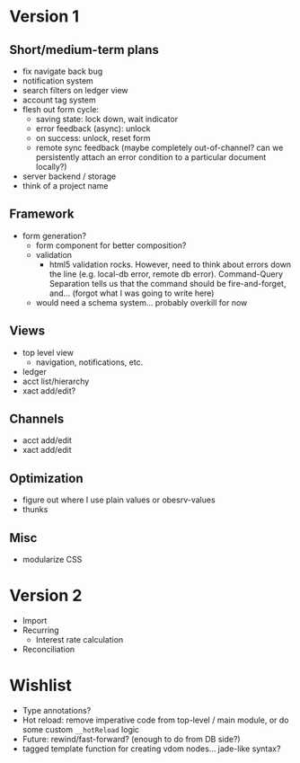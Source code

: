 Version 1
=========

Short/medium-term plans
-----------------------

- fix navigate back bug
- notification system
- search filters on ledger view
- account tag system
- flesh out form cycle:
  - saving state: lock down, wait indicator
  - error feedback (async): unlock
  - on success: unlock, reset form
  - remote sync feedback (maybe completely out-of-channel? can we persistently attach an error condition to a particular document locally?)
- server backend / storage
- think of a project name

Framework
---------

- form generation?
  - form component for better composition?
  - validation
    - html5 validation rocks. However, need to think about errors down the line (e.g. local-db error, remote db error). Command-Query Separation tells us that the command should be fire-and-forget, and... (forgot what I was going to write here)
  - would need a schema system... probably overkill for now

Views
-----

- top level view
  - navigation, notifications, etc.
- ledger
- acct list/hierarchy
- xact add/edit?

Channels
--------

- acct add/edit
- xact add/edit

Optimization
------------

- figure out where I use plain values or obesrv-values
- thunks

Misc
----

- modularize CSS

Version 2
=========

- Import
- Recurring
  - Interest rate calculation
- Reconciliation

Wishlist
========

- Type annotations?
- Hot reload: remove imperative code from top-level / main module, or do some custom `__hotReload` logic
- Future: rewind/fast-forward? (enough to do from DB side?)
- tagged template function for creating vdom nodes... jade-like syntax?
